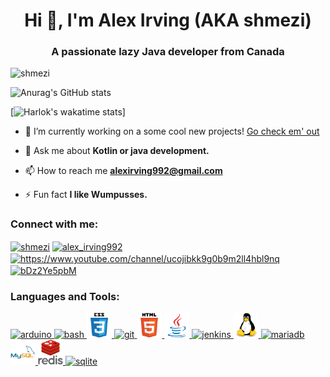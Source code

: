 <h1 align="center">Hi 👋, I'm Alex Irving (AKA shmezi)</h1>
<h3 align="center">A passionate lazy Java developer from Canada</h3>

<p align="left"> <img src="https://komarev.com/ghpvc/?username=shmezi&label=Profile%20views&color=0e75b6&style=flat" alt="shmezi" /> </p>

![Anurag's GitHub stats](https://github-readme-stats.vercel.app/api?username=shmezi&show_icons=true&theme=cobalt)

[![Harlok's wakatime stats](https://github-readme-stats.vercel.app/api/wakatime?username=shmezi)]


- 🔭 I’m currently working on a some cool new projects! [Go check em' out](https://github.com/shmezi?tab=repositories)

- 💬 Ask me about **Kotlin or java development.**

- 📫 How to reach me **alexirving992@gmail.com**

- ⚡ Fun fact **I like Wumpusses.**

<h3 align="left">Connect with me:</h3>
<p align="left">
<a href="https://twitter.com/shmezi" target="blank"><img align="center" src="https://raw.githubusercontent.com/rahuldkjain/github-profile-readme-generator/master/src/images/icons/Social/twitter.svg" alt="shmezi" height="30" width="40" /></a>
<a href="https://instagram.com/alex_irving992" target="blank"><img align="center" src="https://raw.githubusercontent.com/rahuldkjain/github-profile-readme-generator/master/src/images/icons/Social/instagram.svg" alt="alex_irving992" height="30" width="40" /></a>
<a href="https://www.youtube.com/c/https://www.youtube.com/channel/ucojibkk9g0b9m2ll4hbl9nq" target="blank"><img align="center" src="https://raw.githubusercontent.com/rahuldkjain/github-profile-readme-generator/master/src/images/icons/Social/youtube.svg" alt="https://www.youtube.com/channel/ucojibkk9g0b9m2ll4hbl9nq" height="30" width="40" /></a>
<a href="https://discord.gg/bDz2Ye5pbM" target="blank"><img align="center" src="https://raw.githubusercontent.com/rahuldkjain/github-profile-readme-generator/master/src/images/icons/Social/discord.svg" alt="bDz2Ye5pbM" height="30" width="40" /></a>
</p>

<h3 align="left">Languages and Tools:</h3>
<p align="left"> <a href="https://www.arduino.cc/" target="_blank"> <img src="https://cdn.worldvectorlogo.com/logos/arduino-1.svg" alt="arduino" width="40" height="40"/> </a> <a href="https://www.gnu.org/software/bash/" target="_blank"> <img src="https://www.vectorlogo.zone/logos/gnu_bash/gnu_bash-icon.svg" alt="bash" width="40" height="40"/> </a> <a href="https://www.w3schools.com/css/" target="_blank"> <img src="https://raw.githubusercontent.com/devicons/devicon/master/icons/css3/css3-original-wordmark.svg" alt="css3" width="40" height="40"/> </a> <a href="https://git-scm.com/" target="_blank"> <img src="https://www.vectorlogo.zone/logos/git-scm/git-scm-icon.svg" alt="git" width="40" height="40"/> </a> <a href="https://www.w3.org/html/" target="_blank"> <img src="https://raw.githubusercontent.com/devicons/devicon/master/icons/html5/html5-original-wordmark.svg" alt="html5" width="40" height="40"/> </a> <a href="https://www.java.com" target="_blank"> <img src="https://raw.githubusercontent.com/devicons/devicon/master/icons/java/java-original.svg" alt="java" width="40" height="40"/> </a> <a href="https://www.jenkins.io" target="_blank"> <img src="https://www.vectorlogo.zone/logos/jenkins/jenkins-icon.svg" alt="jenkins" width="40" height="40"/> </a> <a href="https://www.linux.org/" target="_blank"> <img src="https://raw.githubusercontent.com/devicons/devicon/master/icons/linux/linux-original.svg" alt="linux" width="40" height="40"/> </a> <a href="https://mariadb.org/" target="_blank"> <img src="https://www.vectorlogo.zone/logos/mariadb/mariadb-icon.svg" alt="mariadb" width="40" height="40"/> </a> <a href="https://www.mysql.com/" target="_blank"> <img src="https://raw.githubusercontent.com/devicons/devicon/master/icons/mysql/mysql-original-wordmark.svg" alt="mysql" width="40" height="40"/> </a> <a href="https://redis.io" target="_blank"> <img src="https://raw.githubusercontent.com/devicons/devicon/master/icons/redis/redis-original-wordmark.svg" alt="redis" width="40" height="40"/> </a> <a href="https://www.sqlite.org/" target="_blank"> <img src="https://www.vectorlogo.zone/logos/sqlite/sqlite-icon.svg" alt="sqlite" width="40" height="40"/> </a> </p>

